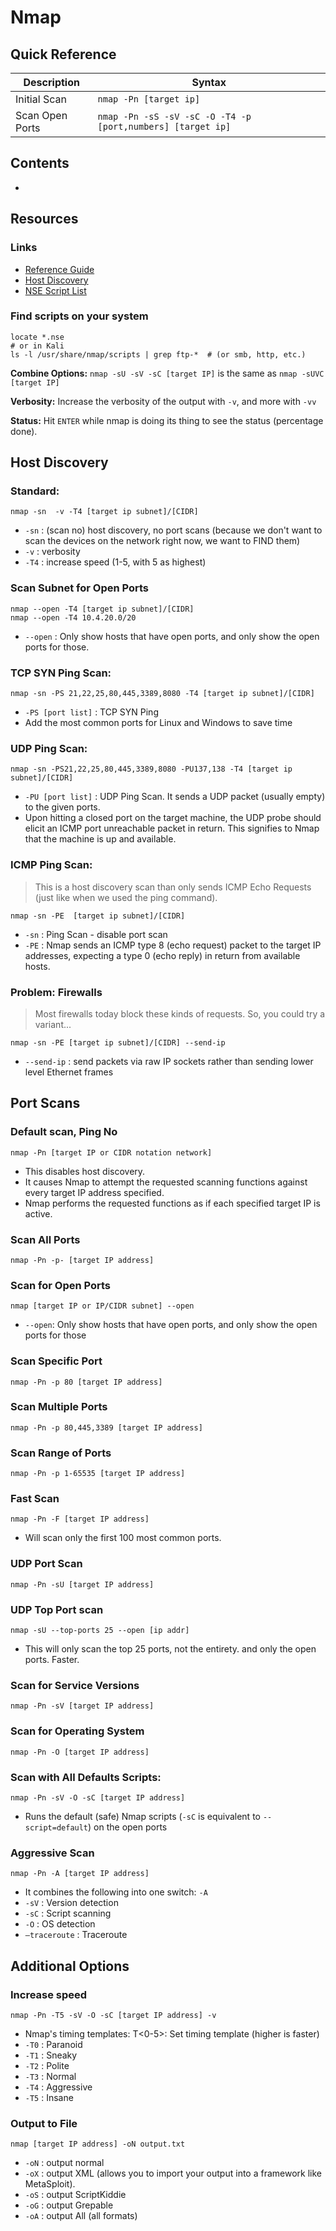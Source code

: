 # Nmap

## Quick Reference

| Description | Syntax |
| ----------- | ------ |
| Initial Scan | `nmap -Pn [target ip]` |
| Scan Open Ports | `nmap -Pn -sS -sV -sC -O -T4 -p [port,numbers] [target ip]` |

## Contents
- []()

## Resources

### Links
- [Reference Guide](https://nmap.org/book/man.html)
- [Host Discovery](https://nmap.org/book/man-host-discovery.html)
- [NSE Script List](https://nmap.org/nsedoc/scripts/)

### Find scripts on your system
```
locate *.nse
# or in Kali
ls -l /usr/share/nmap/scripts | grep ftp-*  # (or smb, http, etc.)
```
**Combine Options:** `nmap -sU -sV -sC [target IP]` is the same as `nmap -sUVC [target IP]`

**Verbosity:** Increase the verbosity of the output with `-v`, and more with `-vv`

**Status:** Hit `ENTER` while nmap is doing its thing to see the status (percentage done).

## Host Discovery

### Standard:
```
nmap -sn  -v -T4 [target ip subnet]/[CIDR]
```
- `-sn` : (scan no) host discovery, no port scans (because we don't want to scan the devices on the network right now, we want to FIND them)
- `-v` : verbosity
- `-T4` : increase speed (1-5, with 5 as highest)

### Scan Subnet for Open Ports
```
nmap --open -T4 [target ip subnet]/[CIDR]
nmap --open -T4 10.4.20.0/20
```
- `--open` : Only show hosts that have open ports, and only show the open ports for those.

### TCP SYN Ping Scan: 
```
nmap -sn -PS 21,22,25,80,445,3389,8080 -T4 [target ip subnet]/[CIDR]
```
- `-PS [port list]` : TCP SYN Ping
- Add the most common ports for Linux and Windows to save time

### UDP Ping Scan: 
```
nmap -sn -PS21,22,25,80,445,3389,8080 -PU137,138 -T4 [target ip subnet]/[CIDR]
```
- `-PU [port list]` : UDP Ping Scan.  It sends a UDP packet (usually empty) to the given ports.
- Upon hitting a closed port on the target machine, the UDP probe should elicit an ICMP port unreachable packet in return. This signifies to Nmap that the machine is up and available.

### ICMP Ping Scan: 
> This is a host discovery scan than only sends ICMP Echo Requests (just like when we used the ping command). 
```
nmap -sn -PE  [target ip subnet]/[CIDR]
```
- `-sn` :  Ping Scan - disable port scan
- `-PE` :  Nmap sends an ICMP type 8 (echo request) packet to the target IP addresses, expecting a type 0 (echo reply) in return from available hosts.

### Problem: Firewalls
> Most firewalls today block these kinds of requests. So, you could try a variant...
```
nmap -sn -PE [target ip subnet]/[CIDR] --send-ip
```
- `--send-ip` : send packets via raw IP sockets rather than sending lower level Ethernet frames

## Port Scans

### Default scan, Ping No
```
nmap -Pn [target IP or CIDR notation network]
```
- This disables host discovery. 
- It causes Nmap to attempt the requested scanning functions against every target IP address specified. 
- Nmap performs the requested functions as if each specified target IP is active.

### Scan All Ports
```
nmap -Pn -p- [target IP address]
```

### Scan for Open Ports
```
nmap [target IP or IP/CIDR subnet] --open
```
- `--open`: Only show hosts that have open ports, and only show the open ports for those

### Scan Specific Port
```
nmap -Pn -p 80 [target IP address]
```

### Scan Multiple Ports
```
nmap -Pn -p 80,445,3389 [target IP address]
```

### Scan Range of Ports
```
nmap -Pn -p 1-65535 [target IP address]
```

### Fast Scan
```
nmap -Pn -F [target IP address]
```
- Will scan only the first 100 most common ports. 

### UDP Port Scan
```
nmap -Pn -sU [target IP address]
```

### UDP Top Port scan
```
nmap -sU --top-ports 25 --open [ip addr]
```
- This will only scan the top 25 ports, not the entirety. and only the open ports. Faster.

### Scan for Service Versions
```
nmap -Pn -sV [target IP address]
```

### Scan for Operating System
```
nmap -Pn -O [target IP address]
```

### Scan with All Defaults Scripts: 
```
nmap -Pn -sV -O -sC [target IP address]
```
- Runs the default (safe) Nmap scripts (`-sC` is equivalent to `--script=default`) on the open ports

### Aggressive Scan
```
nmap -Pn -A [target IP address]
```
- It combines the following into one switch: `-A`
- `-sV` : Version detection
- `-sC` : Script scanning
- `-O` : OS detection
- `–traceroute` : Traceroute

## Additional Options

### Increase speed
```
nmap -Pn -T5 -sV -O -sC [target IP address] -v
```
- Nmap's timing templates: T<0-5>: Set timing template (higher is faster)
- `-T0` : Paranoid
- `-T1` : Sneaky
- `-T2` : Polite	
- `-T3` : Normal
- `-T4` : Aggressive
- `-T5` : Insane

### Output to File
```
nmap [target IP address] -oN output.txt
```
- `-oN` : output normal
- `-oX` : output XML (allows you to import your output into a framework like MetaSploit).
- `-oS` : output ScriptKiddie
- `-oG` : output Grepable
- `-oA` : output All (all formats)
